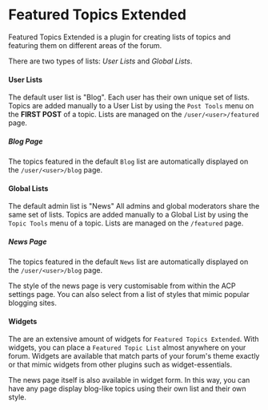 # Featured Topics Extended
Featured Topics Extended is a plugin for creating lists of topics and featuring them on different areas of the forum.

There are two types of lists: *User Lists* and *Global Lists*.

#### User Lists

The default user list is "Blog".
Each user has their own unique set of lists.
Topics are added manually to a User List by using the `Post Tools` menu on the **FIRST POST** of a topic.
Lists are managed on the `/user/<user>/featured` page.

##### Blog Page

The topics featured in the default `Blog` list are automatically displayed on the `/user/<user>/blog` page.

#### Global Lists

The default admin list is "News"
All admins and global moderators share the same set of lists.
Topics are added manually to a Global List by using the `Topic Tools` menu of a topic.
Lists are managed on the `/featured` page.

##### News Page

The topics featured in the default `News` list are automatically displayed on the `/user/<user>/blog` page.

The style of the news page is very customisable from within the ACP settings page. You can also select from a list of styles that mimic popular blogging sites.

#### Widgets

The are an extensive amount of widgets for `Featured Topics Extended`. With widgets, you can place a `Featured Topic List` almost anywhere on your forum. Widgets are available that match parts of your forum's theme exactly or that mimic widgets from other plugins such as widget-essentials.

The news page itself is also available in widget form. In this way, you can have any page display blog-like topics using their own list and their own style.
